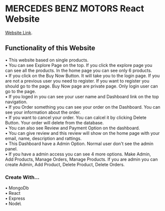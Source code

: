 # MERCEDES BENZ MOTORS React Website

[Website Link](https://mercedes-benz-2915c.web.app/).

## Functionality of this Website

• This website based on single products. \
• You can see Explore Page on the top. If you click the explore page you can see all the products. In the home page you can see only 6 products.\
• If you click on the Buy Now Button. It will take you to the login page. If you are not a previous user you need to register. If you want to register you should go to the page. Buy Now page are private page. Only login user can go to the page.\
• If you loged in you can see your user name and Dashboard link on the top navigation.\
• If you Order something you can see your order on the Dashboard. You can see your information about the order.\
• If you want to cancel your order. You can calcel it by clicking Delete Button. Your order will delete from the database.\
• You can also see Review and Payment Option on the dashboard.\
• You can give review and this review will show on the home page with your email, name, description and rattings.\
• This Dashboard have a Admin Option. Normal user don't see the admin panel. \
• If you have a admin access you can see 4 more options. Make Admin, Add Products, Manage Orders, Manage Products. If you are admin you can create Admin, Add Product, Delete Product, Delete Orders.

###  Create With...
• MongoDb\
• React\
• Express\
• Node\
